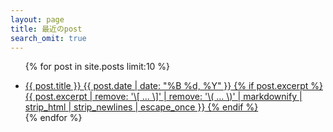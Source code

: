 ```yaml
---
layout: page
title: 最近のpost
search_omit: true
---
```


<ul class="post-list">
	
{% for post in site.posts limit:10 %}
  <li><article>
  <a href="{{ site.url }}{{ post.url }}">{{ post.title }} 
          <span class="entry-date"><time datetime="{{ post.date | date_to_xmlschema }}">{{ post.date | date: "%B %d, %Y" }}</time></span>
		{% if post.excerpt %}
		  <span class="excerpt">
				{{ post.excerpt | remove: '\[ ... \]' | remove: '\( ... \)' | markdownify | strip_html | strip_newlines | escape_once }}</span>
		{% endif %}
  </a>
  </article></li>
{% endfor %}

</ul>
